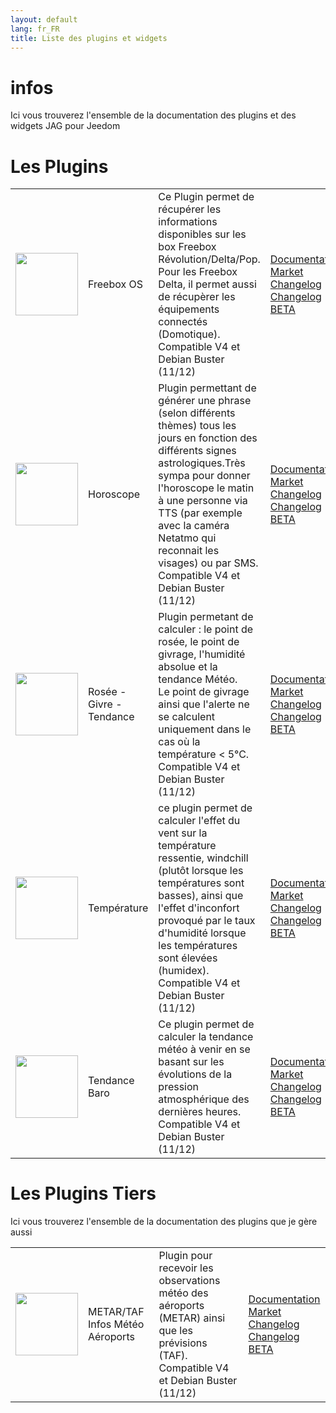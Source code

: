 ```yaml
---
layout: default
lang: fr_FR
title: Liste des plugins et widgets
---
```


# infos

Ici vous trouverez l'ensemble de la documentation des plugins et des widgets JAG pour Jeedom

# Les Plugins

|                                                                                                        |                          |                                                                                                                                                                                                                                                                       |                                                                                                                                                                       |
| ------------------------------------------------------------------------------------------------------ | ------------------------ | --------------------------------------------------------------------------------------------------------------------------------------------------------------------------------------------------------------------------------------------------------------------- | --------------------------------------------------------------------------------------------------------------------------------------------------------------------- |
| <img src="{{site.baseurl}}/plugin-freebox_os/{{site.img}}/Freebox_OS_icon.png" class="pluginLogo" width="100" /> | Freebox OS | Ce Plugin permet de récupérer les informations disponibles sur les box Freebox Révolution/Delta/Pop.<br/>Pour les Freebox Delta, il permet aussi de récupèrer les équipements connectés (Domotique). <BR />Compatible V4 et Debian Buster (11/12) | [Documentation]({{site.baseurl}}/plugin-freebox_os/{{page.lang}})<br/>[Market]({{site.plugin}}1666)<br/>[Changelog]({{site.baseurl}}/plugin-freebox_os/{{page.lang}}/changelog) <br/>[Changelog BETA]({{site.baseurl}}/plugin-freebox_os/{{page.lang}}/beta_changelog) |
| <img src="{{site.baseurl}}/plugin-horoscope/{{site.img}}/horoscope_icon.png" class="pluginLogo" width="100" /> | Horoscope | Plugin permettant de générer une phrase (selon différents thèmes) tous les jours en fonction des différents signes astrologiques.Très sympa pour donner l'horoscope le matin à une personne via TTS (par exemple avec la caméra Netatmo qui reconnait les visages) ou par SMS. <BR />Compatible V4 et Debian Buster (11/12) | [Documentation]({{site.baseurl}}/plugin-horoscope/{{page.lang}})<br/>[Market]({{site.plugin}}2727)<br/>[Changelog]({{site.baseurl}}/plugin-horoscope/{{page.lang}}/changelog) <br/>[Changelog BETA]({{site.baseurl}}/plugin-horoscope/{{page.lang}}/beta_changelog) |
| <img src="{{site.baseurl}}/plugin-rosee/{{site.img}}/rosee_icon.png" class="pluginLogo" width="100" /> | Rosée - Givre - Tendance | Plugin permetant de calculer : le point de rosée, le point de givrage, l'humidité absolue et la tendance Météo. <BR/>Le point de givrage ainsi que l'alerte ne se calculent uniquement dans le cas où la température < 5°C. <BR />Compatible V4 et Debian Buster (11/12) | [Documentation]({{site.baseurl}}/plugin-rosee/{{page.lang}})<br/>[Market]({{site.plugin}}1653)<br/>[Changelog]({{site.baseurl}}/plugin-rosee/{{page.lang}}/changelog) <br/>[Changelog BETA]({{site.baseurl}}/plugin-rosee/{{page.lang}}/beta_changelog) |
| <img src="{{site.baseurl}}/plugin-temperature/{{site.img}}/temperature_icon.png" class="pluginLogo" width="100" /> | Température | ce plugin permet de calculer l'effet du vent sur la température ressentie, windchill (plutôt lorsque les températures sont basses), ainsi que l'effet d'inconfort provoqué par le taux d'humidité lorsque les températures sont élevées (humidex). <BR />Compatible V4 et Debian Buster (11/12) | [Documentation]({{site.baseurl}}/plugin-temperature/{{page.lang}})<br/>[Market]({{site.plugin}}2778)<br/>[Changelog]({{site.baseurl}}/plugin-temperature/{{page.lang}}/changelog) <br/>[Changelog BETA]({{site.baseurl}}/plugin-temperature/{{page.lang}}/beta_changelog) |
| <img src="{{site.baseurl}}/plugin-tendance_baro/{{site.img}}/baro_icon.png" class="pluginLogo" width="100" /> | Tendance Baro| Ce plugin permet de calculer la tendance météo à venir en se basant sur les évolutions de la pression atmosphérique des dernières heures. <BR />Compatible V4 et Debian Buster (11/12) | [Documentation]({{site.baseurl}}/plugin-tendance_baro/{{page.lang}})<br/>[Market]({{site.plugin}}2405)<br/>[Changelog]({{site.baseurl}}/plugin-tendance_baro/{{page.lang}}/changelog) <br/>[Changelog BETA]({{site.baseurl}}/plugin-tendance_baro/{{page.lang}}/beta_changelog) ||

# Les Plugins Tiers

Ici vous trouverez l'ensemble de la documentation des plugins que je gère aussi

|                                                                                                        |                          |                                                                                                                                                                                                                                                                       |                                                                                                                                                                       |
| ------------------------------------------------------------------------------------------------------ | ------------------------ | --------------------------------------------------------------------------------------------------------------------------------------------------------------------------------------------------------------------------------------------------------------------- | --------------------------------------------------------------------------------------------------------------------------------------------------------------------- |
| <img src="{{site.baseurl}}/plugin-metar_infos/{{site.img}}/metar_infos_icon.png" class="pluginLogo" width="100" /> | METAR/TAF Infos Météo Aéroports | Plugin pour recevoir les observations météo des aéroports (METAR) ainsi que les prévisions (TAF). <BR />Compatible V4 et Debian Buster (11/12) | [Documentation]({{site.baseurl}}/plugin-metar_infos/{{page.lang}})<br/>[Market]({{site.plugin}}2342)<br/>[Changelog]({{site.baseurl}}/plugin-metar_infos/{{page.lang}}/changelog) <br/>[Changelog BETA]({{site.baseurl}}/plugin-metar_infos/{{page.lang}}/beta_changelog) ||